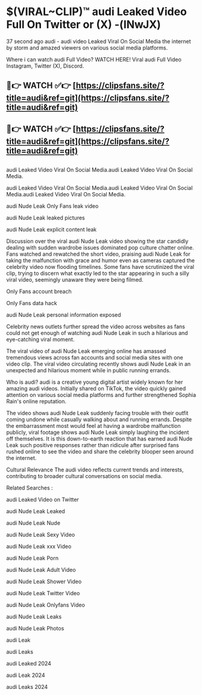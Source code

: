 # $(VIRAL~CLIP)™ audi Leaked Video Full On Twitter or (X) -(lNwJX)
37 second ago audi - audi video Leaked Viral On Social Media the internet by storm and amazed viewers on various social media platforms.

Where i can watch audi Full Video? WATCH HERE! Viral audi Full Video Instagram, Twitter (X), Discord.

## 🔴👉 WATCH ✅👉 [https://clipsfans.site/?title=audi&ref=git](https://clipsfans.site/?title=audi&ref=git)
## 🔴👉 WATCH ✅👉 [https://clipsfans.site/?title=audi&ref=git](https://clipsfans.site/?title=audi&ref=git)
##
audi Leaked Video Viral On Social Media.audi Leaked Video Viral On Social Media.

audi Leaked Video Viral On Social Media.audi Leaked Video Viral On Social Media.audi Leaked Video Viral On Social Media.

audi Nude Leak Only Fans leak video

audi Nude Leak leaked pictures

audi Nude Leak explicit content leak

Discussion over the viral audi Nude Leak video showing the star candidly dealing with sudden wardrobe issues dominated pop culture chatter online. Fans watched and rewatched the short video, praising audi Nude Leak for taking the malfunction with grace and humor even as cameras captured the celebrity video now flooding timelines. Some fans have scrutinized the viral clip, trying to discern what exactly led to the star appearing in such a silly viral video, seemingly unaware they were being filmed.


Only Fans account breach

Only Fans data hack

audi Nude Leak personal information exposed

Celebrity news outlets further spread the video across websites as fans could not get enough of watching audi Nude Leak in such a hilarious and eye-catching viral moment.


The viral video of audi Nude Leak emerging online has amassed tremendous views across fan accounts and social media sites with one video clip. The viral video circulating recently shows audi Nude Leak in an unexpected and hilarious moment while in public running errands.


Who is audi? audi is a creative young digital artist widely known for her amazing audi videos. Initially shared on TikTok, the video quickly gained attention on various social media platforms and further strengthened Sophia Rain's online reputation.

The video shows audi Nude Leak suddenly facing trouble with their outfit coming undone while casually walking about and running errands. Despite the embarrassment most would feel at having a wardrobe malfunction publicly, viral footage shows audi Nude Leak simply laughing the incident off themselves. It is this down-to-earth reaction that has earned audi Nude Leak such positive responses rather than ridicule after surprised fans rushed online to see the video and share the celebrity blooper seen around the internet.

Cultural Relevance The audi video reflects current trends and interests, contributing to broader cultural conversations on social media.

Related Searches :

audi Leaked Video on Twitter

audi Nude Leak Leaked

audi Nude Leak Nude

audi Nude Leak Sexy Video

audi Nude Leak xxx Video

audi Nude Leak Porn

audi Nude Leak Adult Video

audi Nude Leak Shower Video

audi Nude Leak Twitter Video

audi Nude Leak Onlyfans Video

audi Nude Leak Leaks

audi Nude Leak Photos

audi Leak

audi Leaks

audi Leaked 2024

audi Leak 2024

audi Leaks 2024
